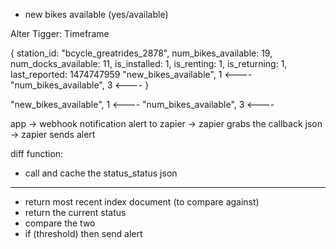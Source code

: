 - new bikes available (yes/available)

Alter Tigger: Timeframe

{
station_id: "bcycle_greatrides_2878",
num_bikes_available: 19,
num_docks_available: 11,
is_installed: 1,
is_renting: 1,
is_returning: 1,
last_reported: 1474747959
"new_bikes_available", 1 <----
"num_bikes_available", 3 <----
}


"new_bikes_available", 1 <----
"num_bikes_available", 3 <----

app -> webhook notification alert to zapier -> zapier grabs the callback json -> zapier sends alert

diff function:
- call and cache the status_status json

-------

- return most recent index document (to compare against)
- return the current status
- compare the two
- if (threshold) then send alert
